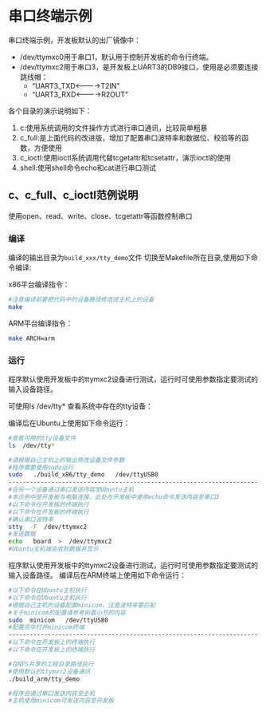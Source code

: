 # 串口终端示例

串口终端示例，开发板默认的出厂镜像中：

- /dev/ttymxc0用于串口1，默认用于控制开发板的命令行终端。
- /dev/ttymxc2用于串口3，是开发板上UART3的DB9接口，使用是必须要连接跳线帽：
    * “UART3_TXD<---->T2IN”
    * “UART3_RXD<---->R2OUT”


各个目录的演示说明如下：
1. c:使用系统调用的文件操作方式进行串口通讯，比较简单粗暴
2. c_full:是上面代码的改进版，增加了配置串口波特率和数据位、校验等的函数，方便使用
3. c_ioctl:使用ioctl系统调用代替tcgetattr和tcsetattr，演示ioctl的使用
4. shell:使用shell命令echo和cat进行串口测试



## c、c_full、c_ioctl范例说明
使用open、read、write、close、tcgetattr等函数控制串口

### 编译


编译的输出目录为`build_xxx/tty_demo`文件
切换至Makefile所在目录,使用如下命令编译:

x86平台编译指令：
```bash
#注意编译前要把代码中的设备路径修改成主机上的设备
make
```

ARM平台编译指令：
``` bash
make ARCH=arm
```

### 运行

程序默认使用开发板中的ttymxc2设备进行测试，运行时可使用参数指定要测试的输入设备路径。

可使用ls  /dev/tty*  查看系统中存在的tty设备：



编译后在Ubuntu上使用如下命令运行：
``` bash
#查看可用的tty设备文件
ls  /dev/tty*

#请根据自己主机上的输出修改设备文件参数
#程序需要使用sudo运行
sudo   ./build_x86/tty_demo   /dev/ttyUSB0
----------------------------------------------------------------------
#在另一个设备通过串口发送内容至Ubuntu主机
#本示例中是开发板与电脑连接，此处在开发板中使用echo命令发送内容至串口3
#以下命令在开发板的终端执行
#以下命令在开发板的终端执行
#确认串口波特率
stty  -F  /dev/ttymxc2
#发送数据
echo   board  >  /dev/ttymxc2
#Ubuntu主机端会收到数据并显示

```

程序默认使用开发板中的ttymxc2设备进行测试，运行时可使用参数指定要测试的输入设备路径。
编译后在ARM终端上使用如下命令运行：
``` bash
#以下命令在Ubuntu主机执行
#以下命令在Ubuntu主机执行
#根据自己主机的设备配置minicom，注意波特率要匹配
#关于minicom的配置请参考前面小节的内容
sudo  minicom   /dev/ttyUSB0
#配置完毕打开minicom终端
----------------------------------------------------------------------
#以下命令在开发板上的终端执行
#以下命令在开发板上的终端执行

#在NFS共享的工程目录路径执行
#使用默认的ttymxc2设备通讯
./build_arm/tty_demo

#程序会通过串口发送内容至主机
#主机使用minicom可发送内容至开发板

```

